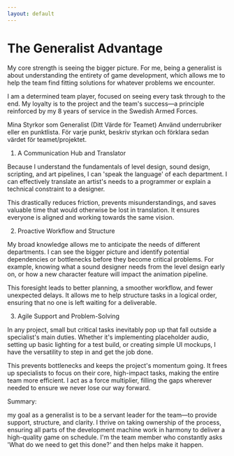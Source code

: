 ```yaml
---
layout: default
---
```


<div class="page">
  <h1 class="page-title">The Generalist Advantage</h1>
  <p>My core strength is seeing the bigger picture. For me, being a generalist is about understanding the entirety of game development, which allows me to help the team find fitting solutions for whatever problems we encounter.

I am a determined team player, focused on seeing every task through to the end. My loyalty is to the project and the team's success—a principle reinforced by my 8 years of service in the Swedish Armed Forces.

Mina Styrkor som Generalist (Ditt Värde för Teamet)
Använd underrubriker eller en punktlista. För varje punkt, beskriv styrkan och förklara sedan värdet för teamet/projektet.

1. A Communication Hub and Translator

Because I understand the fundamentals of level design, sound design, scripting, and art pipelines, I can 'speak the language' of each department. I can effectively translate an artist's needs to a programmer or explain a technical constraint to a designer.

This drastically reduces friction, prevents misunderstandings, and saves valuable time that would otherwise be lost in translation. It ensures everyone is aligned and working towards the same vision.

2. Proactive Workflow and Structure

My broad knowledge allows me to anticipate the needs of different departments. I can see the bigger picture and identify potential dependencies or bottlenecks before they become critical problems. For example, knowing what a sound designer needs from the level design early on, or how a new character feature will impact the animation pipeline.

This foresight leads to better planning, a smoother workflow, and fewer unexpected delays. It allows me to help structure tasks in a logical order, ensuring that no one is left waiting for a deliverable.

3. Agile Support and Problem-Solving

In any project, small but critical tasks inevitably pop up that fall outside a specialist's main duties. Whether it's implementing placeholder audio, setting up basic lighting for a test build, or creating simple UI mockups, I have the versatility to step in and get the job done.

This prevents bottlenecks and keeps the project's momentum going. It frees up specialists to focus on their core, high-impact tasks, making the entire team more efficient. I act as a force multiplier, filling the gaps wherever needed to ensure we never lose our way forward.

Summary:

my goal as a generalist is to be a servant leader for the team—to provide support, structure, and clarity. I thrive on taking ownership of the process, ensuring all parts of the development machine work in harmony to deliver a high-quality game on schedule. I'm the team member who constantly asks 'What do we need to get this done?' and then helps make it happen.

</p>
</div>

